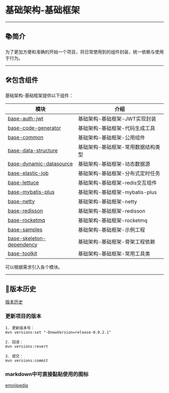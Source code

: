 # 基础架构-基础框架

-------------------------------------------------------------------------------

## 📚简介

为了更加方便和准确的开始一个项目，将日常使用到的组件封装，统一依赖与使用于行为。

-------------------------------------------------------------------------------

## 🛠️包含组件

基础架构-基础框架提供以下组件：

| 模块                                                             | 介绍                     |
|----------------------------------------------------------------|------------------------|
| [base-auth-jwt](base-auth-jwt/README.md)                       | 基础架构-基础框架-JWT实现封装      |
| [base-code-generator](base-code-generator/README.md)           | 基础架构-基础框架-代码生成工具       |
| [base-common](base-common/README.md)                           | 基础架构-基础框架-公用组件         |
| [base-data-structure](base-data-structure/README.md)           | 基础架构-基础框架-常用数据结构类型     |
| [base-dynamic-datasource](base-dynamic-datasource/README.md)   | 基础架构-基础框架-动态数据源        |
| [base-elastic-job](base-elastic-job/README.md)                 | 基础架构-基础框架-分布式定时任务      |
| [base-lettuce](base-lettuce/README.md)                         | 基础架构-基础框架-redis交互组件    |
| [base-mybatis-plus](base-mybatis-plus/README.md)               | 基础架构-基础框架-mybatis-plus |
| [base-netty](base-netty/README.md)                             | 基础架构-基础框架-netty        |
| [base-redisson](base-redisson/README.md)                       | 基础架构-基础框架-redisson     |
| [base-rocketmq](base-rocketmq/README.md)                       | 基础架构-基础框架-rocketmq     |
| [base-samples](ase-samples/README.md)                          | 基础架构-基础框架-示例工程         |
| [base-skeleton-dependency](base-skeleton-dependency/README.md) | 基础架构-基础框架-骨架工程依赖       |
| [base-toolkit](base-toolkit/README.md)                         | 基础架构-基础框架-常用工具类        |

可以根据需求引入各个模块。

-------------------------------------------------------------------------------

## 🎋版本历史

[版本历史](VERSION.md)

### 更新项目的版本

~~~
1. 更新版本号：
mvn versions:set "-DnewVersion=release-0.0.2.1"

2. 回滚： 
mvn versions:revert

3. 提交： 
mvn versions:commit
~~~

### markdown中可直接黏贴使用的图标
[emojipedia](https://www.emojipedia.org/)